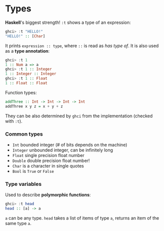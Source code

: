 # Types

**Haskell**'s biggest strength! `:t` shows a type of an expression:

```Haskell
ghci> :t "HELLO!"  
"HELLO!" :: [Char]
```

It prints `expression :: type`, where `::` is read as *has type of*. It is also used as a **type annotation**:

```Haskell
ghci> :t 1
1 :: Num a => a
ghci> :t 1 :: Integer
1 :: Integer :: Integer
ghci> :t 1 :: Float
1 :: Float :: Float
```

Function types:

```Haskell
addThree :: Int -> Int -> Int -> Int  
addThree x y z = x + y + z
```

They can be also determined by `ghci` from the implementation (checked with `:t`).

### Common types

* `Int` bounded integer (# of bits depends on the machine)
* `Integer` unbounded integer, can be infinitely long
* `Float` single precision float number
* `Double` double precision float number!
* `Char` is a character in single quotes
* `Bool` is `True` or `False`

### Type variables

Used to describe **polymorphic functions**:

```Haskell
ghci> :t head
head :: [a] -> a
```

`a` can be any type. `head` takes a list of items of type `a`, returns an item of the same type `a`.
